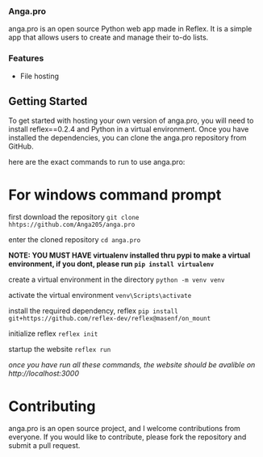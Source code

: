 ### Anga.pro
anga.pro is an open source Python web app made in Reflex. It is a simple app that allows users to create and manage their to-do lists.

### Features
* File hosting

## Getting Started
To get started with hosting your own version of anga.pro, you will need to install reflex==0.2.4 and Python in a virtual environment. Once you have installed the dependencies, you can clone the anga.pro repository from GitHub.

here are the exact commands to run to use anga.pro:

# For windows command prompt

first download the repository
`git clone hhtps://github.com/Anga205/anga.pro`

enter the cloned repository
`cd anga.pro`

**NOTE: YOU MUST HAVE virtualenv installed thru pypi to make a virtual environment, if you dont, please run `pip install virtualenv`**

create a virtual environment in the directory
`python -m venv venv`

activate the virtual environment
`venv\Scripts\activate`

install the required dependency, reflex
`pip install git+https://github.com/reflex-dev/reflex@masenf/on_mount`

initialize reflex
`reflex init`

startup the website
`reflex run`

*once you have run all these commands, the website should be avalible on http://localhost:3000*

# Contributing
anga.pro is an open source project, and I welcome contributions from everyone. If you would like to contribute, please fork the repository and submit a pull request.
